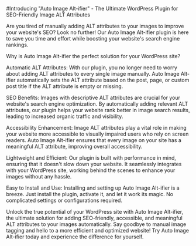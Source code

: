 #Introducing "Auto Image Alt-ifier" - The Ultimate WordPress Plugin for SEO-Friendly Image ALT Attributes

Are you tired of manually adding ALT attributes to your images to improve your website's SEO? Look no further! Our Auto Image Alt-ifier plugin is here to save you time and effort while boosting your website's search engine rankings.

Why is Auto Image Alt-ifier the perfect solution for your WordPress site?

Automatic ALT Attributes: With our plugin, you no longer need to worry about adding ALT attributes to every single image manually. Auto Image Alt-ifier automatically sets the ALT attribute based on the post, page, or custom post title if the ALT attribute is empty or missing.

SEO Benefits: Images with descriptive ALT attributes are crucial for your website's search engine optimization. By automatically adding relevant ALT attributes, our plugin helps your website rank better in image search results, leading to increased organic traffic and visibility.

Accessibility Enhancement: Image ALT attributes play a vital role in making your website more accessible to visually impaired users who rely on screen readers. Auto Image Alt-ifier ensures that every image on your site has a meaningful ALT attribute, improving overall accessibility.

Lightweight and Efficient: Our plugin is built with performance in mind, ensuring that it doesn't slow down your website. It seamlessly integrates with your WordPress site, working behind the scenes to enhance your images without any hassle.

Easy to Install and Use: Installing and setting up Auto Image Alt-ifier is a breeze. Just install the plugin, activate it, and let it work its magic. No complicated settings or configurations required.

Unlock the true potential of your WordPress site with Auto Image Alt-ifier, the ultimate solution for adding SEO-friendly, accessible, and meaningful ALT attributes to your images automatically. Say goodbye to manual image tagging and hello to a more efficient and optimized website! Try Auto Image Alt-ifier today and experience the difference for yourself.

